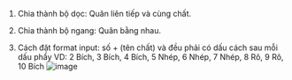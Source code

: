 1. Chia thành bộ dọc: Quân liên tiếp và cùng chất.

2. Chia thành bộ ngang:  Quân bằng nhau.

3. Cách đặt format input: 	số + (tên chất)   và đều phải có dấu cách sau mỗi dấu phẩy 		VD: 2 Bích, 3 Bích, 4 Bích, 5 Nhép, 6 Nhép, 7 Nhép, 8 Rô, 9 Rô, 10 Bích ![image](https://github.com/tuyetnga09/Test_02/assets/108625115/07c42bb5-7e3c-4c9b-901e-7a186d26b84b)

